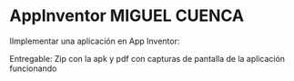 
# AppInventor  MIGUEL CUENCA

IImplementar una aplicación en App Inventor:

Entregable: Zip con la apk y pdf con capturas de pantalla de la aplicación funcionando 
